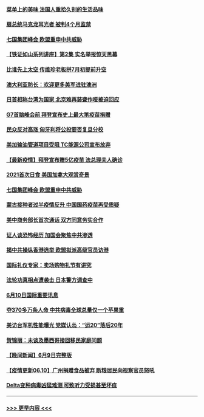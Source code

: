 #### [菜单上的美味 法国人重拾久别的生活品味](../pages/prog202/a103139911.md?t=06110702) 
#### [扇总统马克龙耳光者 被判4个月监禁](../pages/prog202/a103139913.md?t=06110702) 
#### [七国集团峰会 欧盟重申中共威胁](../pages/prog202/a103139928.md?t=06110702) 
#### [【铁证如山系列讲座】第2集 实名举报惊天黑幕](../pages/prog202/a103139907.md?t=06110702) 
#### [比谁先上太空 传维珍老板拼7月初提前升空](../pages/prog202/a103139903.md?t=06110702) 
#### [澳大利亚防长：欢迎更多美军进驻澳洲](../pages/prog202/a103139894.md?t=06110702) 
#### [日首相称台湾为国家 北京难再装聋作哑被迫回应](../pages/prog202/a103139828.md?t=06110702) 
#### [G7首脑峰会前 拜登宣布史上最大笔疫苗捐赠](../pages/prog202/a103139878.md?t=06110702) 
#### [民众反对高涨 匈牙利将公投要否复旦分校](../pages/prog202/a103139870.md?t=06110702) 
#### [美加输油管道项目受阻 TC能源公司宣布放弃](../pages/prog202/a103139729.md?t=06110702) 
#### [【最新疫情】拜登宣布赠5亿疫苗 法总理夫人确诊](../pages/prog202/a103139723.md?t=06110702) 
#### [2021首次日食 美国加拿大观赏奇景](../pages/prog202/a103139736.md?t=06110702) 
#### [七国集团峰会 欧盟重申中共威胁](../pages/prog202/a103139685.md?t=06110702) 
#### [蒙古接种者过半疫情反升 中国国药疫苗再受质疑](../pages/prog202/a103139606.md?t=06110702) 
#### [美中商务部长首次通话 双方同意务实合作](../pages/prog202/a103139637.md?t=06110702) 
#### [证人谈恐怖经历 加国会聚焦中共渗透](../pages/prog202/a103139625.md?t=06110702) 
#### [揭中共操纵香港选举 欧盟拟派高级官员访港](../pages/prog202/a103139484.md?t=06110702) 
#### [国际礼仪专家：卖场购物礼节有讲究](../pages/prog202/a103139433.md?t=06110702) 
#### [法轮功真相点遭袭击 日本警方调查中](../pages/prog202/a103139422.md?t=06110702) 
#### [6月10日国际重要讯息](../pages/prog202/a103139420.md?t=06110702) 
#### [夺370多万条人命 中共病毒全球总量仅一个苹果重](../pages/prog202/a103139407.md?t=06110702) 
#### [美访台军机性能曝光 党媒认怂：“运20”落后20年](../pages/prog202/a103139349.md?t=06110702) 
#### [贺锦丽：未谈及墨西哥接回移民家庭问题](../pages/prog202/a103138997.md?t=06110702) 
#### [【晚间新闻】6月9日完整版](../pages/prog202/a103139203.md?t=06110702) 
#### [【疫情更新06.10】广州捐赠食品被弃 断粮居民向视察官员怒吼](../pages/prog202/a103133785.md?t=06110702) 
#### [Delta变种病毒凶猛难测 可致听力受损甚至坏疽](../pages/prog202/a103138690.md?t=06110702) 

----
#### [ >>> 更早内容 <<< ](../indexes/prog202-earlier.md)
